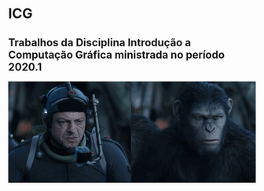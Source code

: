 # ICG
## Trabalhos da Disciplina Introdução a Computação Gráfica ministrada no período 2020.1

![gif](https://github.com/Cristhyan-Cruz/ICG/blob/main/c21bfa47f84d13727a644990f90c2905.gif)
